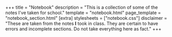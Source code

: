 +++
title = "Notebook"
description = "This is a collection of some of the notes I've taken for school."
template = "notebook.html"
page_template = "notebook_section.html"
[extra]
stylesheets = ["notebook.css"]
disclaimer = "These are taken from the notes **I** took in class. They are certain to have errors and incomplete sections. Do not take everything here as fact."
+++
